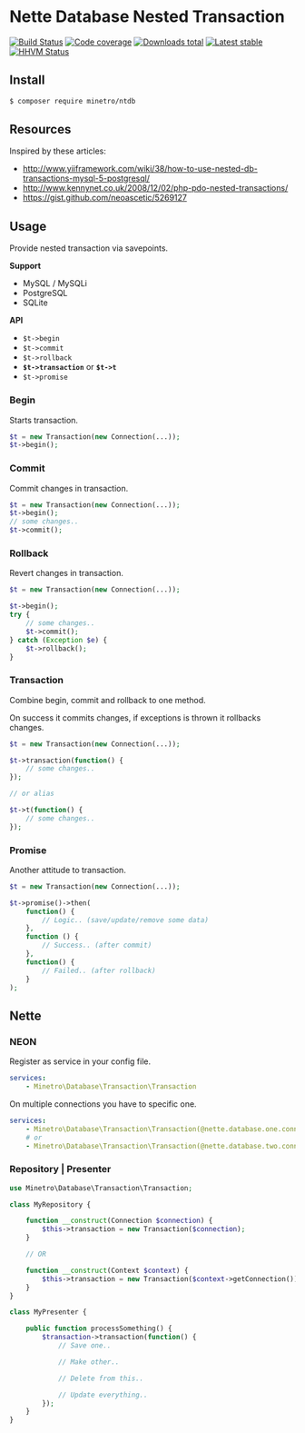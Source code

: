 # Nette Database Nested Transaction


[![Build Status](https://img.shields.io/travis/minetro/ntdb.svg?style=flat-square)](https://travis-ci.org/minetro/ntdb)
[![Code coverage](https://img.shields.io/coveralls/minetro/ntdb.svg?style=flat-square)](https://coveralls.io/r/minetro/ntdb)
[![Downloads total](https://img.shields.io/packagist/dt/minetro/ntdb.svg?style=flat-square)](https://packagist.org/packages/minetro/ntdb)
[![Latest stable](https://img.shields.io/packagist/v/minetro/ntdb.svg?style=flat-square)](https://packagist.org/packages/minetro/ntdb)
[![HHVM Status](https://img.shields.io/hhvm/minetro/ntdb.svg?style=flat-square)](http://hhvm.h4cc.de/package/minetro/ntdb)

## Install
```sh
$ composer require minetro/ntdb
```

## Resources

Inspired by these articles:

* http://www.yiiframework.com/wiki/38/how-to-use-nested-db-transactions-mysql-5-postgresql/
* http://www.kennynet.co.uk/2008/12/02/php-pdo-nested-transactions/
* https://gist.github.com/neoascetic/5269127

## Usage

Provide nested transaction via savepoints.

**Support**

* MySQL / MySQLi
* PostgreSQL
* SQLite

**API**

* `$t->begin`
* `$t->commit`
* `$t->rollback`
* **`$t->transaction`** or **`$t->t`**
* `$t->promise`

### Begin

Starts transaction.

```php
$t = new Transaction(new Connection(...));
$t->begin();
```

### Commit

Commit changes in transaction.

```php
$t = new Transaction(new Connection(...));
$t->begin();
// some changes..
$t->commit();
```

### Rollback

Revert changes in transaction.

```php
$t = new Transaction(new Connection(...));

$t->begin();
try {
    // some changes..
    $t->commit();
} catch (Exception $e) {
    $t->rollback();
}
```

### Transaction

Combine begin, commit and rollback to one method.

On success it commits changes, if exceptions is thrown it rollbacks changes.

```php
$t = new Transaction(new Connection(...));

$t->transaction(function() {
    // some changes..
});

// or alias

$t->t(function() {
    // some changes..
});
```

### Promise

Another attitude to transaction.

```php
$t = new Transaction(new Connection(...));

$t->promise()->then(
    function() {
        // Logic.. (save/update/remove some data)
    }, 
    function () {
        // Success.. (after commit)
    },
    function() {
        // Failed.. (after rollback)
    }      
);
```

## Nette

### NEON

Register as service in your config file.

```yaml
services:
    - Minetro\Database\Transaction\Transaction
```

On multiple connections you have to specific one.

```yaml
services:
    - Minetro\Database\Transaction\Transaction(@nette.database.one.connection)
    # or
    - Minetro\Database\Transaction\Transaction(@nette.database.two.connection)
```

### Repository | Presenter

```php
use Minetro\Database\Transaction\Transaction;

class MyRepository {

    function __construct(Connection $connection) {
        $this->transaction = new Transaction($connection);
    }

    // OR

    function __construct(Context $context) {
        $this->transaction = new Transaction($context->getConnection());
    }
}

class MyPresenter {

    public function processSomething() {
        $transaction->transaction(function() {
            // Save one..

            // Make other..

            // Delete from this..

            // Update everything..
        });
    }
}
```
